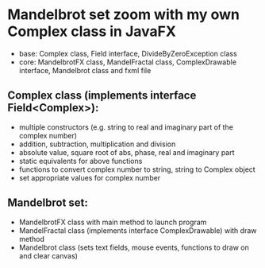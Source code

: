 Mandelbrot set zoom with my own Complex class in JavaFX
============================
* base: Complex class, Field interface, DivideByZeroException class
* core: MandelbrotFX class, MandelFractal class, ComplexDrawable interface, Mandelbrot class and fxml file 

## Complex class (implements interface Field\<Complex>):
- multiple constructors (e.g. string to real and imaginary part of the complex number)
- addition, subtraction, multiplication and division
- absolute value, square root of abs, phase, real and imaginary part
- static equivalents for above functions
- functions to convert complex number to string, string to Complex object
- set appropriate values for complex number

## Mandelbrot set:
- MandelbrotFX class with main method to launch program
- MandelFractal class (implements interface ComplexDrawable) with draw method
- Mandelbrot class (sets text fields, mouse events, functions to draw on and clear canvas)
